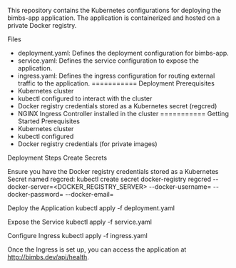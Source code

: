 This repository contains the Kubernetes configurations for deploying the bimbs-app application. The application is containerized and hosted on a private Docker registry.

Files
* deployment.yaml: Defines the deployment configuration for bimbs-app.
* service.yaml: Defines the service configuration to expose the application.
* ingress.yaml: Defines the ingress configuration for routing external traffic to the application.
===========
Deployment
Prerequisites
* Kubernetes cluster
* kubectl configured to interact with the cluster
* Docker registry credentials stored as a Kubernetes secret (regcred)
* NGINX Ingress Controller installed in the cluster
===========
Getting Started
Prerequisites
* Kubernetes cluster
* kubectl configured
* Docker registry credentials (for private images)

Deployment Steps
Create Secrets

Ensure you have the Docker registry credentials stored as a Kubernetes Secret named regcred:
kubectl create secret docker-registry regcred --docker-server=<DOCKER_REGISTRY_SERVER> --docker-username=<USERNAME> --docker-password=<PASSWORD> --docker-email=<EMAIL>

Deploy the Application
kubectl apply -f deployment.yaml

Expose the Service
kubectl apply -f service.yaml

Configure Ingress
kubectl apply -f ingress.yaml

Once the Ingress is set up, you can access the application at http://bimbs.dev/api/health.

